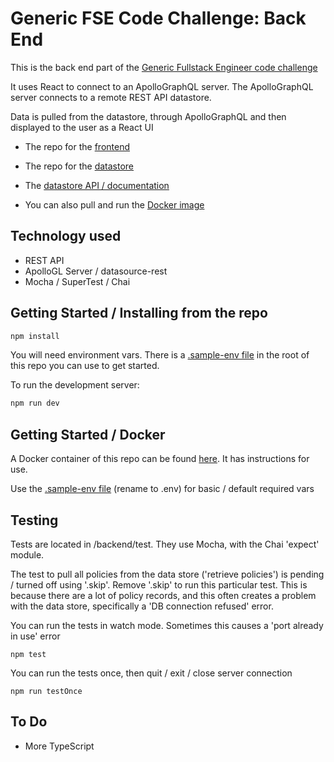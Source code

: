 
# Generic FSE Code Challenge: Back End

This is the back end part of the [Generic Fullstack Engineer code challenge](https://github.com/mattburnett-repo/generic-fse-code-challenge/tree/main/)

It uses React to connect to an ApolloGraphQL server. The ApolloGraphQL server connects to a remote REST API datastore.

Data is pulled from the datastore, through ApolloGraphQL and then displayed to the user as a React UI

* The repo for the [frontend](https://github.com/mattburnett-repo/generic-fse-code-challenge/tree/main/frontend)
* The repo for the [datastore](https://github.com/mattburnett-repo/feather-fullstack-codechallenge-datastore)
* The [datastore API / documentation](https://feather-datastore.herokuapp.com/api/v1/api-docs/)

* You can also pull and run the [Docker image](https://hub.docker.com/r/mattburnett01/generic-code-challenge-backend)

## Technology used
* REST API
* ApolloGL Server / datasource-rest
* Mocha / SuperTest / Chai
  
## Getting Started / Installing from the repo
```bash
npm install
```
You will need environment vars. There is a [.sample-env file](./.sample-env) in the root of this repo you can use to get started.

To run the development server:

```bash
npm run dev
```

## Getting Started / Docker
A Docker container of this repo can be found [here](https://hub.docker.com/repository/docker/mattburnett01/generic-fse-backend). It has instructions for use.

Use the [.sample-env file](./.sample-env) (rename to .env) for basic / default required vars

## Testing
Tests are located in /backend/test. They use Mocha, with the Chai 'expect' module.

The test to pull all policies from the data store ('retrieve policies') is pending / turned off using '.skip'. 
Remove '.skip' to run this particular test.
This is because there are a lot of policy records, and this often creates a problem with the data store,
specifically a 'DB connection refused' error.

You can run the tests in watch mode. Sometimes this causes a 'port already in use' error
```
npm test
```

You can run the tests once, then quit / exit / close server connection
```
npm run testOnce
```

## To Do
* More TypeScript
